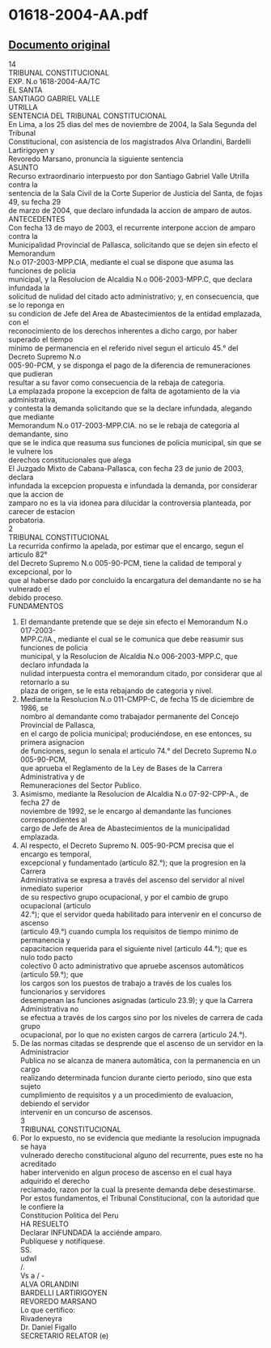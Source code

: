 
01618-2004-AA.pdf
=================
  
[Documento original](https://tc.gob.pe/jurisprudencia/2005/01618-2004-AA.pdf)  
---  
14  
TRIBUNAL CONSTITUCIONAL  
EXP. N.o 1618-2004-AA/TC  
EL SANTA  
SANTIAGO GABRIEL VALLE  
UTRILLA  
SENTENCIA DEL TRIBUNAL CONSTITUCIONAL  
En Lima, a los 25 dias del mes de noviembre de 2004, la Sala Segunda del Tribunal  
Constitucional, con asistencia de los magistrados Alva Orlandini, Bardelli Lartirigoyen y  
Revoredo Marsano, pronuncia la siguiente sentencia  
ASUNTO  
Recurso extraordinario interpuesto por don Santiago Gabriel Valle Utrilla contra la  
sentencia de la Sala Civil de la Corte Superior de Justicia del Santa, de fojas 49, su fecha 29  
de marzo de 2004, que declaro infundada la accion de amparo de autos.  
ANTECEDENTES  
Con fecha 13 de mayo de 2003, el recurrente interpone accion de amparo contra la  
Municipalidad Provincial de Pallasca, solicitando que se dejen sin efecto el Memorandum  
N.o 017-2003-MPP.CIA, mediante el cual se dispone que asuma las funciones de policia  
municipal, y la Resolucion de Alcaldia N.o 006-2003-MPP.C, que declara infundada la  
solicitud de nulidad del citado acto administrativo; y, en consecuencia, que se lo reponga en  
su condicion de Jefe del Area de Abastecimientos de la entidad emplazada, con el  
reconocimiento de los derechos inherentes a dicho cargo, por haber superado el tiempo  
minimo de permanencia en el referido nivel segun el articulo 45.° del Decreto Supremo N.o  
005-90-PCM, y se disponga el pago de la diferencia de remuneraciones que pudieran  
resultar a su favor como consecuencia de la rebaja de categoria.  
La emplazada propone la excepcion de falta de agotamiento de la via administrativa,  
y contesta la demanda solicitando que se la declare infundada, alegando que mediante  
Memorandum N.o 017-2003-MPP.CIA. no se le rebaja de categoria al demandante, sino  
que se le indica que reasuma sus funciones de policia municipal, sin que se le vulnere los  
derechos constitucionales que alega  
El Juzgado Mixto de Cabana-Pallasca, con fecha 23 de junio de 2003, declara  
infundada la excepcion propuesta e infundada la demanda, por considerar que la accion de  
zamparo no es la via idonea para dilucidar la controversia planteada, por carecer de estacion  
probatoria.  
2  
TRIBUNAL CONSTITUCIONAL  
La recurrida confirmo la apelada, por estimar que el encargo, segun el articulo 82°  
del Decreto Supremo N.o 005-90-PCM, tiene la calidad de temporal y excepcional, por lo  
que al haberse dado por concluido la encargatura del demandante no se ha vulnerado el  
debido proceso.  
FUNDAMENTOS  
1. El demandante pretende que se deje sin efecto el Memorandum N.o 017-2003-  
MPP.C/IA., mediante el cual se le comunica que debe reasumir sus funciones de policia  
municipal, y la Resolucion de Alcaldia N.o 006-2003-MPP.C, que declaro infundada la  
nulidad interpuesta contra el memorandum citado, por considerar que al retornarlo a su  
plaza de origen, se le esta rebajando de categoria y nivel.  
2. Mediante la Resolucion N.o 011-CMPP-C, de fecha 15 de diciembre de 1986, se  
nombro al demandante como trabajador permanente del Concejo Provincial de Pallasca,  
en el cargo de policia municipal; produciéndose, en ese entonces, su primera asignacion  
de funciones, segun lo senala el articulo 74.° del Decreto Supremo N.o 005-90-PCM,  
que aprueba el Reglamento de la Ley de Bases de la Carrera Administrativa y de  
Remuneraciones del Sector Publico.  
3. Asimismo, mediante la Resolucion de Alcaldia N.o 07-92-CPP-A., de fecha 27 de  
noviembre de 1992, se le encargo al demandante las funciones correspondientes al  
cargo de Jefe de Area de Abastecimientos de la municipalidad emplazada.  
4. Al respecto, el Decreto Supremo N. 005-90-PCM precisa que el encargo es temporal,  
excepcional y fundamentado (articulo 82.°); que la progresion en la Carrera  
Administrativa se expresa a través del ascenso del servidor al nivel inmediato superior  
de su respectivo grupo ocupacional, y por el cambio de grupo ocupacional (articulo  
42.°); que el servidor queda habilitado para intervenir en el concurso de ascenso  
(articulo 49.°) cuando cumpla los requisitos de tiempo minimo de permanencia y  
capacitacion requerida para el siguiente nivel (articulo 44.°); que es nulo todo pacto  
colectivo 0 acto administrativo que apruebe ascensos automâticos (articulo 59.°); que  
los cargos son los puestos de trabajo a través de los cuales los funcionarios y servidores  
desempenan las funciones asignadas (articulo 23.9); y que la Carrera Administrativa no  
se efectua a través de los cargos sino por los niveles de carrera de cada grupo  
ocupacional, por lo que no existen cargos de carrera (articulo 24.°).  
5. De las normas citadas se desprende que el ascenso de un servidor en la Administracior  
Publica no se alcanza de manera automâtica, con la permanencia en un cargo  
realizando determinada funcion durante cierto periodo, sino que esta sujeto  
cumplimiento de requisitos y a un procedimiento de evaluacion, debiendo el servidor  
intervenir en un concurso de ascensos.  
3  
TRIBUNAL CONSTITUCIONAL  
6. Por lo expuesto, no se evidencia que mediante la resolucion impugnada se haya  
vulnerado derecho constitucional alguno del recurrente, pues este no ha acreditado  
haber intervenido en algun proceso de ascenso en el cual haya adquirido el derecho  
reclamado, razon por la cual la presente demanda debe desestimarse.  
Por estos fundamentos, el Tribunal Constitucional, con la autoridad que le confiere la  
Constitucion Politica del Peru  
HA RESUELTO  
Declarar INFUNDADA la acciénde amparo.  
Publiquese y notifiquese.  
SS.  
udwl  
/.  
Vs a / -  
ALVA ORLANDINI  
BARDELLI LARTIRIGOYEN  
REVOREDO MARSANO  
Lo que certifico:  
Rivadeneyra  
Dr. Daniel Figallo  
SECRETARIO RELATOR (e)